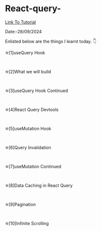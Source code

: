 # React-query-

<a href = "https://www.youtube.com/watch?v=k1tus-TmqCE"> Link To Tutorial </a>
<br>

Date:-28/09/2024 
<br>

Enlisted below are the things I learnt today. 👇
<br>


✮[1]useQuery Hook

<br>


✮[2]What we will build

<br>


✮[3]useQuery Hook Continued

<br>


✮[4]React Query Devtools

<br>


✮[5]useMutation Hook

<br>


✮[6]Query Invalidation

<br>


✮[7]useMutation Continued

<br>


✮[8]Data Caching in React Query

<br>


✮[9]Pagination

<br>


✮[10]Infinite Scrolling

<br>
